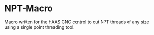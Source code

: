 # NPT-Macro
Macro written for the HAAS CNC control to cut NPT threads of any size using a single point threading tool.
